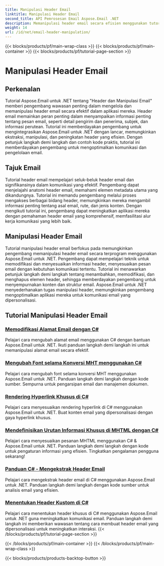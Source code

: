 ```yaml
---
title: Manipulasi Header Email
linktitle: Manipulasi Header Email
second_title: API Pemrosesan Email Aspose.Email .NET
description: Memanipulasi header email secara efisien menggunakan tutorial Aspose.Email untuk .NET. Pelajari cara mengekstrak, memodifikasi, dan mempersonalisasi header untuk meningkatkan komunikasi.
weight: 14
url: /id/net/email-header-manipulation/
---
```


{{< blocks/products/pf/main-wrap-class >}}
{{< blocks/products/pf/main-container >}}
{{< blocks/products/pf/tutorial-page-section >}}

# Manipulasi Header Email


## Perkenalan

Tutorial Aspose.Email untuk .NET tentang "Header dan Manipulasi Email" memberi pengembang wawasan penting dalam mengelola dan memanipulasi header email secara efektif dalam aplikasi mereka. Header email memainkan peran penting dalam menyampaikan informasi penting tentang pesan email, seperti detail pengirim dan penerima, subjek, dan informasi perutean. Tutorial ini memberdayakan pengembang untuk mengintegrasikan Aspose.Email untuk .NET dengan lancar, memungkinkan ekstraksi, manipulasi, dan peningkatan header yang efisien. Dengan petunjuk langkah demi langkah dan contoh kode praktis, tutorial ini memberdayakan pengembang untuk mengoptimalkan komunikasi dan pengelolaan email.

## Tajuk Email

Tutorial header email mempelajari seluk-beluk header email dan signifikansinya dalam komunikasi yang efektif. Pengembang dapat menjelajahi anatomi header email, memahami elemen metadata utama yang dikandungnya. Tutorial ini memandu pengembang melalui proses mengakses berbagai bidang header, memungkinkan mereka mengambil informasi penting tentang asal email, rute, dan jenis konten. Dengan mengikuti tutorial ini, pengembang dapat meningkatkan aplikasi mereka dengan pemahaman header email yang komprehensif, memfasilitasi alur kerja komunikasi yang lebih baik.

## Manipulasi Header Email

Tutorial manipulasi header email berfokus pada memungkinkan pengembang memanipulasi header email secara terprogram menggunakan Aspose.Email untuk .NET. Pengembang dapat mempelajari teknik untuk memodifikasi dan menyesuaikan informasi header, menyesuaikan pesan email dengan kebutuhan komunikasi tertentu. Tutorial ini menawarkan petunjuk langkah demi langkah tentang menambahkan, memodifikasi, dan menghapus elemen header, sehingga memberdayakan pengembang untuk menyempurnakan konten dan struktur email. Aspose.Email untuk .NET menyederhanakan tugas manipulasi header, memungkinkan pengembang mengoptimalkan aplikasi mereka untuk komunikasi email yang dipersonalisasi.

## Tutorial Manipulasi Header Email
### [Memodifikasi Alamat Email dengan C#](./modifying-email-addresses-with-csharp/)
Pelajari cara mengubah alamat email menggunakan C# dengan bantuan Aspose.Email untuk .NET. Ikuti panduan langkah demi langkah ini untuk memanipulasi alamat email secara efektif.
### [Mengubah Font selama Konversi MHT menggunakan C#](./changing-fonts-during-mht-conversion-using-csharp/)
Pelajari cara mengubah font selama konversi MHT menggunakan Aspose.Email untuk .NET. Panduan langkah demi langkah dengan kode sumber. Sempurna untuk pengarsipan email dan manajemen dokumen.
### [ Rendering Hyperlink Khusus di C#](./custom-hyperlink-rendering-in-csharp/)
Pelajari cara menyesuaikan rendering hyperlink di C# menggunakan Aspose.Email untuk .NET. Buat konten email yang dipersonalisasi dengan gaya hyperlink khusus.
### [Mendefinisikan Urutan Informasi Khusus di MHTML dengan C#](./defining-custom-order-of-information-in-mhtml-with-csharp/)
Pelajari cara menyesuaikan pesanan MHTML menggunakan C# & Aspose.Email untuk .NET. Panduan langkah demi langkah dengan kode untuk pengaturan informasi yang efisien. Tingkatkan pengalaman pengguna sekarang!
### [Panduan C# - Mengekstrak Header Email](./csharp-guide-extracting-email-headers/)
Pelajari cara mengekstrak header email di C# menggunakan Aspose.Email untuk .NET. Panduan langkah demi langkah dengan kode sumber untuk analisis email yang efisien. 
### [Menentukan Header Kustom di C#](./specifying-custom-headers-in-csharp/)
Pelajari cara menentukan header khusus di C# menggunakan Aspose.Email untuk .NET guna meningkatkan komunikasi email. Panduan langkah demi langkah ini memberikan wawasan tentang cara membuat header email yang dipersonalisasi untuk meningkatkan interaksi.
{{< /blocks/products/pf/tutorial-page-section >}}

{{< /blocks/products/pf/main-container >}}
{{< /blocks/products/pf/main-wrap-class >}}

{{< blocks/products/products-backtop-button >}}
